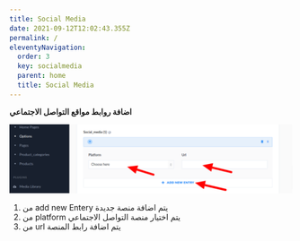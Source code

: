 ```yaml
---
title: Social Media
date: 2021-09-12T12:02:43.355Z
permalink: /
eleventyNavigation:
  order: 3
  key: socialmedia
  parent: home
  title: Social Media
---
```

**اضافة روابط مواقع التواصل الاجتماعي** 

![](/static/img/socialmedia.png)

1.  من add new Entery يتم اضافة منصة جديدة
2. من platform يتم اختيار منصة التواصل الاجتماعي
3. من url يتم اضافة رابط المنصة